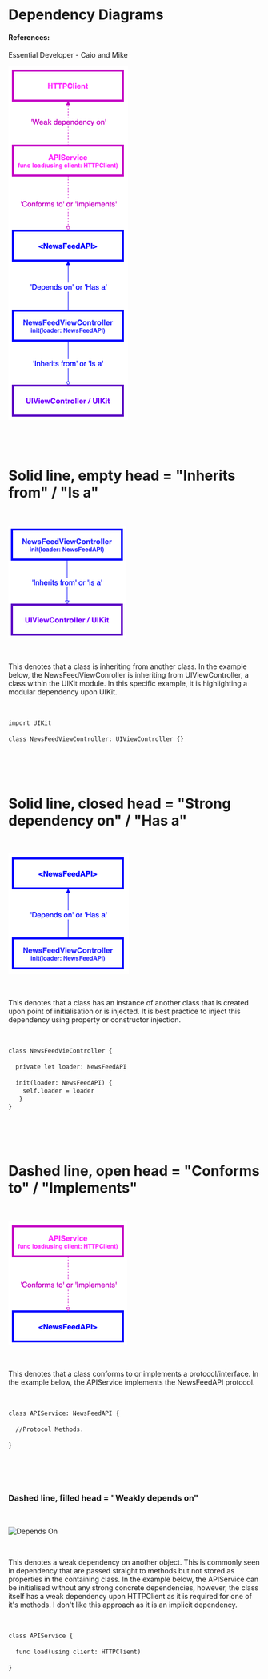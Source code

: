 # Dependency Diagrams
#### References:
Essential Developer - Caio and Mike

![Dependency Diagram](/DependencyDiagramExample.png)
<br />
<br />
<br />
<br />
# Solid line, empty head = "Inherits from" / "Is a"

<br />

![Inherits From](/InheritsFrom.png)

<br />

This denotes that a class is inheriting from another class. In the example below, the NewsFeedViewConroller is inheriting from UIViewController, a class within the UIKit module. In this specific example, it is highlighting a modular dependency upon UIKit.

<br />

```
import UIKit

class NewsFeedViewController: UIViewController {}
```

<br />
<br />
<br />

# Solid line, closed head = "Strong dependency on" / "Has a"

<br />

![Depends On](/DependsOn.png)

<br />

This denotes that a class has an instance of another class that is created upon point of initialisation or is injected. It is best practice to inject this dependency using property or constructor injection.

<br />

```
class NewsFeedVieController {

  private let loader: NewsFeedAPI
  
  init(loader: NewsFeedAPI) {
    self.loader = loader 
   }
}
```
<br />
<br />
<br />

# Dashed line, open head = "Conforms to" / "Implements"

<br />

![Depends On](/ConformsTo.png)

<br />

This denotes that a class conforms to or implements a protocol/interface. In the example below, the APIService implements the NewsFeedAPI protocol.

<br />

```
class APIService: NewsFeedAPI {

  //Protocol Methods.

}
```

<br />
<br />
<br />

### Dashed line, filled head = "Weakly depends on"

<br />

![Depends On](/WeaklyDependsOn.png)

<br />

This denotes a weak dependency on another object. This is commonly seen in dependency that are passed straight to methods but not stored as properties in the containing class. In the example below, the APIService can be initialised without any strong concrete dependencies, however, the class itself has a weak dependency upon HTTPClient as it is required for one of it's methods. I don't like this approach as it is an implicit dependency. 

<br />

```
class APIService {

  func load(using client: HTTPClient)
  
}

```

